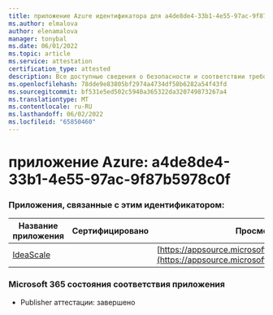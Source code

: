 ```yaml
---
title: приложение Azure идентификатора для a4de8de4-33b1-4e55-97ac-9f87b5978c0f
ms.author: elmalova
author: elenamalova
manager: tonybal
ms.date: 06/01/2022
ms.topic: article
ms.service: attestation
certification_type: attested
description: Все доступные сведения о безопасности и соответствии требованиям для a4de8de4-33b1-4e55-97ac-9f87b5978c0f.
ms.openlocfilehash: 78dde9e83805bf2974a4734df58b6282a54f43fd
ms.sourcegitcommit: bf531e5ed502c5940a365322da320749873267a4
ms.translationtype: MT
ms.contentlocale: ru-RU
ms.lasthandoff: 06/02/2022
ms.locfileid: "65850460"
---
```

# <a name="azure-app-id-a4de8de4-33b1-4e55-97ac-9f87b5978c0f"></a>приложение Azure: a4de8de4-33b1-4e55-97ac-9f87b5978c0f


### <a name="apps-associated-with-this-id"></a>Приложения, связанные с этим идентификатором:
| **Название приложения** | **Сертифицировано** | **Просмотр в AppSource** |
|--------------|---------------|-----------------------|
| [IdeaScale](../forward/WA200003868.md) |  | [https://appsource.microsoft.com/product/office/WA200003868](https://appsource.microsoft.com/product/office/WA200003868) |

### <a name="microsoft-365-app-compliance-status"></a>Microsoft 365 состояния соответствия приложения
- Publisher аттестации: завершено
